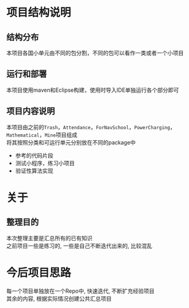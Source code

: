 # 项目结构说明

## 结构分布

本项目各国小单元由不同的包分割，不同的包可以看作一类或者一个小项目  

## 运行和部署  

本项目使用maven和Eclipse构建，使用时导入IDE单独运行各个部分即可  

## 项目内容说明  

本项目由之前的`Trash`，`Attendance`，`ForNavSchool`，`PowerCharging`，`Mathematical`，`Mine`项目组成  
将其按照分类和可运行单元分别放在不同的package中  

- 参考的代码片段  
- 测试小程序，练习小项目  
- 验证性算法实现  

# 关于 

## 整理目的
本次整理主要是汇总所有的已有知识  
之前项目一些是练习的, 一些是自己不断迭代出来的, 比较混乱  

# 今后项目思路
每一个项目单独放在一个Repo中, 快速迭代, 不断扩充经验项目  
其余的内容, 根据实际情况创建公共汇总项目  





